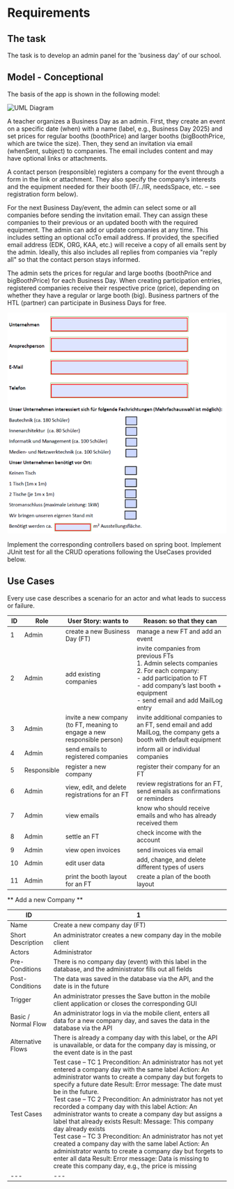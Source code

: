 # Requirements

## The task

The task is to develop an admin panel for the 'business day' of our school.

## Model - Conceptional

The basis of the app is shown in the following model:

![UML Diagram](https://www.plantuml.com/plantuml/png/ZPFFZjGm3CRlVOhSqHw0snxGCloHLW8qOheFu2PcQaZiAF5GmSAxanBjHEd-WTw-dpzzTXhdAYiaFGK_3DP3pkQr2yJcTlXz1suofg9D-PvvuQCXLyL14nN94B03-178ToGkRfHlo2rqjJmO-a4i-BUWE590iyp81sJjql9f-egsPrPOjpvG1Jk7Wfy_mbyymb-sGVUGb2n5K19-S68dfycZYOaizWJ8tR2I_oJBPjYmTiaLJY8UWStr-uqUUxtRwElFLHEhiQmZb9wRI4PqUIyBffxBmZiHdSy1rNc8OB4T_Os42Fp3t7R39ynHE5Ffrl4u2_V4sb7-uzmHaZAcF5DilTzzByOd5wGkHvVlOKBVNS6qdd9_xsOcEkxEbTRqBtjorLFxOvb-Od-GajhAAh49Zr-qgOMSpatEICTProdgqxku-FMgFhfBav5T7bPHS7qqboMwajNOxsSfnhF6FDpTuB-TNR7uwmKKb_2zMlrFfGOw35V8xXJy7m00)

A teacher organizes a Business Day as an admin. First, they create an event on a specific date (when) with a name (label, e.g., Business Day 2025) and set prices for regular booths (boothPrice) and larger booths (bigBoothPrice, which are twice the size). Then, they send an invitation via email (whenSent, subject) to companies. The email includes content and may have optional links or attachments.

A contact person (responsible) registers a company for the event through a form in the link or attachment. They also specify the company’s interests and the equipment needed for their booth (IF/../IR, needsSpace, etc. – see registration form below).

For the next Business Day/event, the admin can select some or all companies before sending the invitation email. They can assign these companies to their previous or an updated booth with the required equipment. The admin can add or update companies at any time. This includes setting an optional ccTo email address. If provided, the specified email address (EDK, ORG, KAA, etc.) will receive a copy of all emails sent by the admin. Ideally, this also includes all replies from companies via "reply all" so that the contact person stays informed.

The admin sets the prices for regular and large booths (boothPrice and bigBoothPrice) for each Business Day. When creating participation entries, registered companies receive their respective price (price), depending on whether they have a regular or large booth (big). Business partners of the HTL (partner) can participate in Business Days for free.

![UI-Template](images/UI-Template.png)

Implement the corresponding controllers based on spring boot. Implement JUnit test for all the CRUD operations following the UseCases provided below.

## Use Cases

Every use case describes a scenario for an actor and what leads to success or failure.

| ID  | Role     | User Story: wants to | Reason: so that they can |
|-----|---------|---------------------|--------------------------|
| 1   | Admin   | create a new Business Day (FT) | manage a new FT and add an event |
| 2   | Admin   | add existing companies | invite companies from previous FTs <br> 1. Admin selects companies <br> 2. For each company: <br> - add participation to FT <br> - add company’s last booth + equipment <br> - send email and add MailLog entry |
| 3   | Admin   | invite a new company (to FT, meaning to engage a new responsible person) | invite additional companies to an FT, send email and add MailLog, the company gets a booth with default equipment |
| 4   | Admin   | send emails to registered companies | inform all or individual companies |
| 5   | Responsible | register a new company | register their company for an FT |
| 6   | Admin   | view, edit, and delete registrations for an FT | review registrations for an FT, send emails as confirmations or reminders |
| 7   | Admin   | view emails | know who should receive emails and who has already received them |
| 8   | Admin   | settle an FT | check income with the account |
| 9   | Admin   | view open invoices | send invoices via email |
| 10  | Admin   | edit user data | add, change, and delete different types of users |
| 11  | Admin   | print the booth layout for an FT | create a plan of the booth layout |

** Add a new Company **

| ID | 1                                                                                                                                                                                                                                                                                                                                                                                                                                                                                                                                                                                                                                                                                                                                                                                                                |
|---|------------------------------------------------------------------------------------------------------------------------------------------------------------------------------------------------------------------------------------------------------------------------------------------------------------------------------------------------------------------------------------------------------------------------------------------------------------------------------------------------------------------------------------------------------------------------------------------------------------------------------------------------------------------------------------------------------------------------------------------------------------------------------------------------------------------|
| Name | Create a new company day (FT)                                                                                                                                                                                                                                                                                                                                                                                                                                                                                                                                                                                                                                                                                                                                                                                    |
| Short Description | An administrator creates a new company day in the mobile client                                                                                                                                                                                                                                                                                                                                                                                                                                                                                                                                                                                                                                                                                                                                                  |
| Actors | Administrator                                                                                                                                                                                                                                                                                                                                                                                                                                                                                                                                                                                                                                                                                                                                                                                                    |
| Pre-Conditions | There is no company day (event) with this label in the database, and the administrator fills out all fields                                                                                                                                                                                                                                                                                                                                                                                                                                                                                                                                                                                                                                                                                                      |
| Post-Conditions | The data was saved in the database via the API, and the date is in the future                                                                                                                                                                                                                                                                                                                                                                                                                                                                                                                                                                                                                                                                                                                                    |
| Trigger | An administrator presses the Save button in the mobile client application or closes the corresponding GUI                                                                                                                                                                                                                                                                                                                                                                                                                                                                                                                                                                                                                                                                                                        |
| Basic / Normal Flow | An administrator logs in via the mobile client, enters all data for a new company day, and saves the data in the database via the API                                                                                                                                                                                                                                                                                                                                                                                                                                                                                                                                                                                                                                                                            |
| Alternative Flows | There is already a company day with this label, or the API is unavailable, or data for the company day is missing, or the event date is in the past                                                                                                                                                                                                                                                                                                                                                                                                                                                                                                                                                                                                                                                              |
| Test Cases | Test case – TC 1 Precondition: An administrator has not yet entered a company day with the same label Action: An administrator wants to create a company day but forgets to specify a future date Result: Error message: The date must be in the future. <br/> Test case – TC 2 Precondition: An administrator has not yet recorded a company day with this label Action: An administrator wants to create a company day but assigns a label that already exists Result: Message: This company day already exists <br/> Test case – TC 3 Precondition: An administrator has not yet created a company day with the same label Action: An administrator wants to create a company day but forgets to enter all data Result: Error message: Data is missing to create this company day, e.g., the price is missing |
|---| ---                                                                                                                                                                                                                                                                                                                                                                                                                                                                                                                                                                                                                                                                                                                                                                                                              |